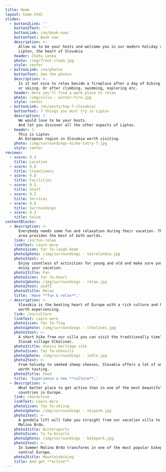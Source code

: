 ```yaml
---
title: Home
layout: home.html
slides:
  - button2Link: ''
    button2Text: ''
    buttonLink: /en/book-now/
    buttonText: Book now
    description: >-
      Allow us to be your hosts and welcome you in our modern holiday cottage in
      Liptov, the heart of Slovakia
    header: Chata Lenka
    photo: /img/front-clean.jpg
    style: center
  - buttonLink: /en/photos
    buttonText: See the photos
    description: >-
      Is it not nice to relax beside a fireplace after a day of biking, hiking
      or skiing. Or after climbing, swimming, exploring etc. 
    header: Here you'll find a warm place to relax
    photo: /img/villa - winter-fire.jpg
    style: center
  - buttonLink: /en/posts/top-7-slovakia/
    buttonText: 7 things you must try in Liptov
    description: |-
      We would love to be your hosts.
      And let you discover all the other aspects of Liptov.
    header: |-
      This is Liptov
      An European region in Slovakia worth visiting.
    photo: /img/surroundings-nizke-tatry-7.jpg
    style: center
reviews:
  - score: 9.3
    title: Location
  - score: 9.8
    title: Cleanliness
  - score: 9.8
    title: Facilities
  - score: 9.5
    title: Staff
  - score: 9.2
    title: Services
  - score: 9.8
    title: Surroundings
  - score: 9.3
    title: Value
contentBlocks:
  - description: >-
      Everybody needs some fun and relaxation during their vacation. The Liptov
      area provides the best of both worlds.
    link: /en/fun-relax
    linkText: Learn more
    photo1icon: far fa-laugh-beam
    photo1photo: /img/surroundings - tatralandia.jpg
    photo1text: >-
      Enjoy countless of activities for young and old and make sure you fully
      enjoy your vacation.
    photo1title: Fun
    photo2icon: far fa-heart
    photo2photo: /img/surroundings - relax.jpg
    photo2text: asdf2
    photo2title: Relax
    title: 'Have **fun & relax**,'
  - description: >-
      Slovakia is the beating heart of Europe with a rich culture and history
      worth experiencing.
    link: /en/culture
    linkText: Learn more
    photo1icon: far fa-flag
    photo1photo: /img/surroundings - vlkolinec.jpg
    photo1text: >-
      A short hike from our villa you can visit the traditionally timeless
      Slovak village Vlkolinec.
    photo1title: Unesco Heritage site
    photo2icon: fas fa-utensils
    photo2photo: /img/surroundings - jedlo.jpg
    photo2text: >-
      From halusky to smoked sheep cheeses, Slovakia offers a lot of unique food
      worth tasting.
    photo2title: Food
    title: 'Experience a new **culture**,'
  - description: >-
      What better place to get active than in one of the most beautiful
      countries in Europe.
    link: /en/active
    linkText: Learn more
    photo1icon: fas fa-skiing
    photo1photo: /img/surroundings - skipark.jpg
    photo1text: >-
      A gondola lift will take you straight from our vacation villa to skipark
      Malino Brdo.
    photo1title: Wintersports
    photo2icon: fa fa-bicycle
    photo2photo: /img/surroundings - bikepark.jpg
    photo2text: >-
      In Summer Malino Brdo transforms in one of the most popular bikeparks in
      central Europe.
    photo2title: Mountainbiking
    title: And get **active**.
---
```


